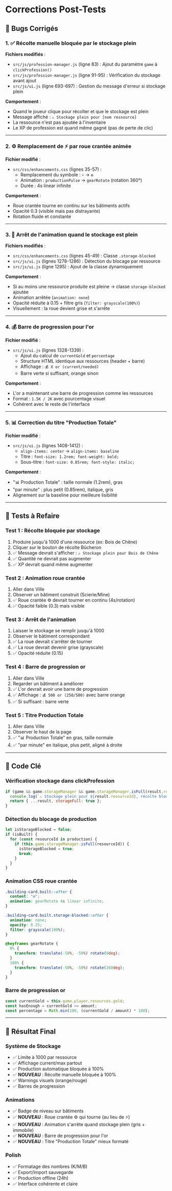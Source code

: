# Corrections Post-Tests

## 🐛 Bugs Corrigés

### 1. ✅ Récolte manuelle bloquée par le stockage plein

**Fichiers modifiés** :

- `src/js/profession-manager.js` (ligne 83) : Ajout du paramètre `game` à `clickProfession()`
- `src/js/profession-manager.js` (ligne 91-95) : Vérification du stockage avant ajout
- `src/js/ui.js` (ligne 693-697) : Gestion du message d'erreur si stockage plein

**Comportement** :

- Quand le joueur clique pour récolter et que le stockage est plein
- Message affiché : `⚠️ Stockage plein pour [nom ressource]`
- La ressource n'est pas ajoutée à l'inventaire
- Le XP de profession est quand même gagné (pas de perte de clic)

---

### 2. ⚙️ Remplacement de ⚡ par roue crantée animée

**Fichier modifié** :

- `src/css/enhancements.css` (lignes 35-57) :
  - Remplacement du symbole : `⚡` → `⚙️`
  - Animation : `productionPulse` → `gearRotate` (rotation 360°)
  - Durée : 4s linear infinite

**Comportement** :

- Roue crantée tourne en continu sur les bâtiments actifs
- Opacité 0.3 (visible mais pas distrayante)
- Rotation fluide et constante

---

### 3. 🛑 Arrêt de l'animation quand le stockage est plein

**Fichiers modifiés** :

- `src/css/enhancements.css` (lignes 45-49) : Classe `.storage-blocked`
- `src/js/ui.js` (lignes 1278-1286) : Détection du blocage par ressource
- `src/js/ui.js` (ligne 1295) : Ajout de la classe dynamiquement

**Comportement** :

- Si au moins une ressource produite est pleine → classe `storage-blocked` ajoutée
- Animation arrêtée (`animation: none`)
- Opacité réduite à 0.15 + filtre gris (`filter: grayscale(100%)`)
- Visuellement : la roue devient grise et s'arrête

---

### 4. 💰 Barre de progression pour l'or

**Fichier modifié** :

- `src/js/ui.js` (lignes 1328-1339) :
  - Ajout du calcul de `currentGold` et `percentage`
  - Structure HTML identique aux ressources (header + barre)
  - Affichage : `💰 X or (current/needed)`
  - Barre verte si suffisant, orange sinon

**Comportement** :

- L'or a maintenant une barre de progression comme les ressources
- Format : `1.5K / 2K` avec pourcentage visuel
- Cohérent avec le reste de l'interface

---

### 5. 📊 Correction du titre "Production Totale"

**Fichier modifié** :

- `src/js/ui.js` (lignes 1408-1412) :
  - `align-items: center` → `align-items: baseline`
  - Titre : `font-size: 1.2rem; font-weight: bold;`
  - Sous-titre : `font-size: 0.85rem; font-style: italic;`

**Comportement** :

- "📊 Production Totale" : taille normale (1.2rem), gras
- "par minute" : plus petit (0.85rem), italique, gris
- Alignement sur la baseline pour meilleure lisibilité

---

## 🧪 Tests à Refaire

### Test 1 : Récolte bloquée par stockage

1. Produire jusqu'à 1000 d'une ressource (ex: Bois de Chêne)
2. Cliquer sur le bouton de récolte Bûcheron
3. ✅ Message devrait s'afficher : `⚠️ Stockage plein pour Bois de Chêne`
4. ✅ Quantité ne devrait pas augmenter
5. ✅ XP devrait quand même augmenter

### Test 2 : Animation roue crantée

1. Aller dans Ville
2. Observer un bâtiment construit (Scierie/Mine)
3. ✅ Roue crantée ⚙️ devrait tourner en continu (4s/rotation)
4. ✅ Opacité faible (0.3) mais visible

### Test 3 : Arrêt de l'animation

1. Laisser le stockage se remplir jusqu'à 1000
2. Observer le bâtiment correspondant
3. ✅ La roue devrait s'arrêter de tourner
4. ✅ La roue devrait devenir grise (grayscale)
5. ✅ Opacité réduite (0.15)

### Test 4 : Barre de progression or

1. Aller dans Ville
2. Regarder un bâtiment à améliorer
3. ✅ L'or devrait avoir une barre de progression
4. ✅ Affichage : `💰 500 or (250/500)` avec barre orange
5. ✅ Si suffisant : barre verte

### Test 5 : Titre Production Totale

1. Aller dans Ville
2. Observer le haut de la page
3. ✅ "📊 Production Totale" en gras, taille normale
4. ✅ "par minute" en italique, plus petit, aligné à droite

---

## 📝 Code Clé

### Vérification stockage dans clickProfession

```javascript
if (game && game.storageManager && game.storageManager.isFull(result.resourceId)) {
  console.log(`⚠️ Stockage plein pour ${result.resourceId}, récolte bloquée`);
  return { ...result, storageFull: true };
}
```

### Détection du blocage de production

```javascript
let isStorageBlocked = false;
if (isBuilt) {
  for (const resourceId in production) {
    if (this.game.storageManager.isFull(resourceId)) {
      isStorageBlocked = true;
      break;
    }
  }
}
```

### Animation CSS roue crantée

```css
.building-card.built::after {
  content: "⚙️";
  animation: gearRotate 4s linear infinite;
}

.building-card.built.storage-blocked::after {
  animation: none;
  opacity: 0.15;
  filter: grayscale(100%);
}

@keyframes gearRotate {
  0% {
    transform: translate(-50%, -50%) rotate(0deg);
  }
  100% {
    transform: translate(-50%, -50%) rotate(360deg);
  }
}
```

### Barre de progression or

```javascript
const currentGold = this.game.player.resources.gold;
const hasEnough = currentGold >= amount;
const percentage = Math.min(100, (currentGold / amount) * 100);
```

---

## 🎯 Résultat Final

### Système de Stockage

- ✅ Limite à 1000 par ressource
- ✅ Affichage current/max partout
- ✅ Production automatique bloquée à 100%
- ✅ **NOUVEAU** : Récolte manuelle bloquée à 100%
- ✅ Warnings visuels (orange/rouge)
- ✅ Barres de progression

### Animations

- ✅ Badge de niveau sur bâtiments
- ✅ **NOUVEAU** : Roue crantée ⚙️ qui tourne (au lieu de ⚡)
- ✅ **NOUVEAU** : Animation s'arrête quand stockage plein (gris + immobile)
- ✅ **NOUVEAU** : Barre de progression pour l'or
- ✅ **NOUVEAU** : Titre "Production Totale" mieux formaté

### Polish

- ✅ Formatage des nombres (K/M/B)
- ✅ Export/Import sauvegarde
- ✅ Production offline (24h)
- ✅ Interface cohérente et claire
